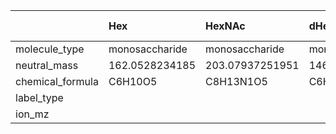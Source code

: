 |                  | Hex            | HexNAc          | dHex            | NeuAc           | NeuGc           | TMT126     | TMT127N    | TMT127C    | TMT128N    | TMT128C    | TMT129N    | TMT129C   | TMT130N    | TMT130C    | TMT131N   | TMT131C   | TMT132N    | TMT132C    | TMT133N   | TMT133C   | TMT134N    | TMT134C    | TMT135N   | TMTzero          | TMTpro_zero      | TMT2plex         | TMT6plex         | TMTpro           | iTRAQ113   | iTRAQ114   | iTRAQ115   | iTRAQ116   | iTRAQ117   | iTRAQ118   | iTRAQ119   | iTRAQ121   | iTRAQ4plex       | iTRAQ8plex       | TMT126-ETD   | TMT127N-ETD   | TMT127C-ETD   | TMT128N-ETD   | TMT128C-ETD   | TMT129N-ETD   | TMT129C-ETD   | TMT130N-ETD   | TMT130C-ETD   | TMT131N-ETD   | TMT131C-ETD   |
|:-----------------|:---------------|:----------------|:----------------|:----------------|:----------------|:-----------|:-----------|:-----------|:-----------|:-----------|:-----------|:----------|:-----------|:-----------|:----------|:----------|:-----------|:-----------|:----------|:----------|:-----------|:-----------|:----------|:-----------------|:-----------------|:-----------------|:-----------------|:-----------------|:-----------|:-----------|:-----------|:-----------|:-----------|:-----------|:-----------|:-----------|:-----------------|:-----------------|:-------------|:--------------|:--------------|:--------------|:--------------|:--------------|:--------------|:--------------|:--------------|:--------------|:--------------|
| molecule_type    | monosaccharide | monosaccharide  | monosaccharide  | monosaccharide  | monosaccharide  | reporter   | reporter   | reporter   | reporter   | reporter   | reporter   | reporter  | reporter   | reporter   | reporter  | reporter  | reporter   | reporter   | reporter  | reporter  | reporter   | reporter   | reporter  | reporter+balance | reporter+balance | reporter+balance | reporter+balance | reporter+balance | reporter   | reporter   | reporter   | reporter   | reporter   | reporter   | reporter   | reporter   | reporter+balance | reporter+balance | reporter     | reporter      | reporter      | reporter      | reporter      | reporter      | reporter      | reporter      | reporter      | reporter      | reporter      |
| neutral_mass     | 162.0528234185 | 203.07937251951 | 146.05790879894 | 291.09541650647 | 307.09033112603 |            |            |            |            |            |            |           |            |            |           |           |            |            |           |           |            |            |           | 224.152478       | 295.189592       | 225.155833       | 229.162932       | 304.207146       |            |            |            |            |            |            |            |            | 144.102063       | 304.20536        |              |               |               |               |               |               |               |               |               |               |               |
| chemical_formula | C6H10O5        | C8H13N1O5       | C6H10O4         | C11H17N1O8      | C11H17N1O9      |            |            |            |            |            |            |           |            |            |           |           |            |            |           |           |            |            |           |                  |                  |                  |                  |                  |            |            |            |            |            |            |            |            |                  |                  |              |               |               |               |               |               |               |               |               |               |               |
| label_type       |                |                 |                 |                 |                 | TMT        | TMT        | TMT        | TMT        | TMT        | TMT        | TMT       | TMT        | TMT        | TMT       | TMT       | TMT        | TMT        | TMT       | TMT       | TMT        | TMT        | TMT       | TMTzero          | TMTpro_zero      | TMT2plex         | TMT6plex         | TMTpro           | iTRAQ      | iTRAQ      | iTRAQ      | iTRAQ      | iTRAQ      | iTRAQ      | iTRAQ      | iTRAQ      | iTRAQ4plex       | iTRAQ8plex       | TMT          | TMT           | TMT           | TMT           | TMT           | TMT           | TMT           | TMT           | TMT           | TMT           | TMT           |
| ion_mz           |                |                 |                 |                 |                 | 126.127726 | 127.124761 | 127.131081 | 128.128116 | 128.134436 | 129.131471 | 129.13779 | 130.134825 | 130.141145 | 131.13818 | 131.1445  | 132.141535 | 122.147855 | 133.14489 | 133.15121 | 134.148245 | 134.154565 | 135.1516  | 225.15975447     | 296.1968685      | 226.16310947     | 230.17020847     | 305.21442247     | 113.1078   | 114.1112   | 115.1082   | 116.1116   | 117.1149   | 118.112    | 119.1153   | 121.122    | 145.10933947     | 305.21263647     | 114.127725   | 115.12476     | 114.127725    | 115.12476     | 116.134433    | 117.131468    | 116.134433    | 117.131468    | 118.141141    | 119.138176    | 118.141141    |